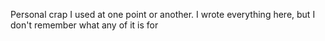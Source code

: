 Personal crap I used at one point or another. I wrote everything here, but I don't remember what any of it is for

